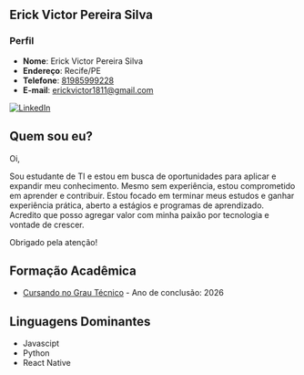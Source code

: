 
## Erick Victor Pereira Silva

### Perfil

- **Nome**: Erick Victor Pereira Silva
- **Endereço**: Recife/PE
- **Telefone**: [81985999228](tel:+5581985999228)
- **E-mail**: [erickvictor1811@gmail.com](mailto:erickvictor1811@gmail.com)
  
[![LinkedIn](https://img.shields.io/badge/LinkedIn-0077B5?style=for-the-badge&logo=linkedin&logoColor=white)](https://www.linkedin.com/in/erick-victor-bba487228) 


## Quem sou eu?
Oi,

Sou estudante de TI e estou em busca de oportunidades para aplicar e expandir meu conhecimento. Mesmo sem experiência, estou comprometido em aprender e contribuir. Estou focado em terminar meus estudos e ganhar experiência prática, aberto a estágios e programas de aprendizado. Acredito que posso agregar valor com minha paixão por tecnologia e vontade de crescer.

Obrigado pela atenção!
## Formação Acadêmica

- [Cursando no Grau Técnico](https://www.grautecnico.com.br/brasil/matriculasabertas?google=true&utm_campaign=Pmax-institucional&utm_source=GoogleAds&utm_medium=PMax&gad_source=1&gclid=CjwKCAjwko21BhAPEiwAwfaQCC6le1hESrHRFsYKQ38-2l_UJHCmxT-x4nKphenh-N56-Vejy3apJhoCpVEQAvD_BwE) - Ano de conclusão: 2026

## Linguagens Dominantes

- Javascipt
- Python
- React Native
